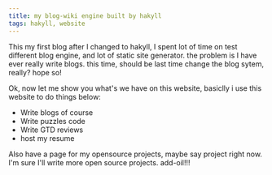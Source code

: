 ```yaml
---
title: my blog-wiki engine built by hakyll
tags: hakyll, website
---
```


<p>
This my first blog after I changed to hakyll, I spent lot of time on test different blog engine,
and lot of static site generator. the problem is I have ever really write blogs. this time, should 
be last time change the blog sytem, really? hope so!
</p>

<p>
Ok, now let me show you what's we have on this website, basiclly i use this website to do things below:
</p>

<ul class="org-ul">
<li>Write blogs of course 
</li>
<li>Write puzzles code
</li>
<li>Write GTD reviews 
</li>
<li>host my resume 
</li>
</ul>

<p>
Also have a page for my opensource projects, maybe say project right now. 
I'm sure I'll write more open source projects. add-oil!!!
</p>
